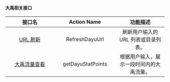 <style rel="stylesheet"> table th:nth-of-type(1){ width:200px; }</style> <style rel="stylesheet"> table th:nth-of-type(2){ width:200px; }</style> <style rel="stylesheet"> table th:nth-of-type(3){ width:200px; }</style> <style rel="stylesheet"> table th:nth-of-type(4){ width:200px; }</style> <style rel="stylesheet"> table tr:hover { background: #efefef; </style>
#### 大禹相关接口

| 接口名 | Action Name | 功能描述 | 
|:---------:|:---------:|:---------:|
| [URL 刷新](http://tcecqpoc.fsphere.cn/doc/api/361/Url%e5%88%b7%e6%96%b0) | RefreshDayuUrl | 刷新用户输入的 URL 列表或目录列表。 |
| [大禹流量查看](http://tcecqpoc.fsphere.cn/doc/api/361/%e5%a4%a7%e7%a6%b9%e6%b5%81%e9%87%8f%e6%9f%a5%e7%9c%8b) | getDayuStatPoints | 根据用户输入，展示一段时间内的大禹流量。 |
